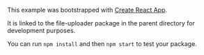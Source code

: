 This example was bootstrapped with [Create React App](https://github.com/facebook/create-react-app).

It is linked to the file-uploader package in the parent directory for development purposes.

You can run `npm install` and then `npm start` to test your package.
